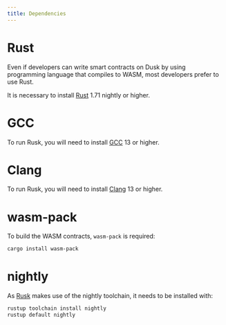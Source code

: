 ```yaml
---
title: Dependencies
---
```


# Rust

Even if developers can write smart contracts on Dusk by using programming language that compiles to WASM, most developers prefer to use Rust.

It is necessary to install <a href="https://www.rust-lang.org/tools/install" target="_blank" >Rust</a> 1.71 nightly or higher. 

# GCC
To run Rusk, you will need to install <a href="https://gcc.gnu.org/install/" target="_blank" >GCC</a> 13 or higher.

# Clang
To run Rusk, you will need to install <a href="https://clang.llvm.org/get_started.html" target="_blank" >Clang</a> 13 or higher.

# wasm-pack

To build the WASM contracts, `wasm-pack` is required:
```bash
cargo install wasm-pack
```

# nightly

As <a href="https://github.com/dusk-network/rusk" target="_blank" >Rusk</a> makes use of the nightly toolchain, it needs to be installed with:
```bash
rustup toolchain install nightly
rustup default nightly
```